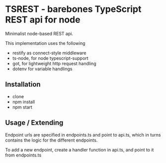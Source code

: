 # TSREST - barebones TypeScript REST api for node
Minimalist node-based REST api.

This implementation uses the following
  * restify as connect-style middleware
  * ts-node, for node typescript-support
  * got, for lightweight http request handling 
  * dotenv for variable handlings

## Installation
  * clone
  * npm install
  * npm start

## Usage / Extending

Endpoint urls are specified in endpoints.ts and point to api.ts, which in turns contains the logic for the different endpoints.

To add a new endpoint, create a handler function in api.ts, and point to it from endpoints.ts